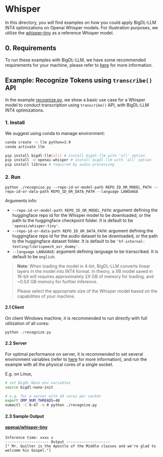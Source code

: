 # Whisper

In this directory, you will find examples on how you could apply BigDL-LLM INT4 optimizations on Openai Whisper models. For illustration purposes, we utilize the [whisper-tiny](https://github.com/openai/whisper/blob/main/model-card.md) as a reference Whisper model.

## 0. Requirements
To run these examples with BigDL-LLM, we have some recommended requirements for your machine, please refer to [here](../README.md#recommended-requirements) for more information.

## Example: Recognize Tokens using `transcribe()` API
In the example [recognize.py](./recognize.py), we show a basic use case for a Whisper model to conduct transcription using `transcribe()` API, with BigDL-LLM INT4 optimizations.
### 1. Install
We suggest using conda to manage environment:
```bash
conda create -n llm python=3.9
conda activate llm

pip install bigdl-llm[all] # install bigdl-llm with 'all' option
pip install -U openai-whisper # install bigdl-llm with 'all' option
pip install librosa # required by audio processing
```

### 2. Run
```
python ./recognize.py --repo-id-or-model-path REPO_ID_OR_MODEL_PATH --repo-id-or-data-path REPO_ID_OR_DATA_PATH --language LANGUAGE
```

Arguments info:
- `--repo-id-or-model-path REPO_ID_OR_MODEL_PATH`: argument defining the huggingface repo id for the Whisper model to be downloaded, or the path to the huggingface checkpoint folder. It is default to be `'openai/whisper-tiny'`.
- `--repo-id-or-data-path REPO_ID_OR_DATA_PATH`: argument defining the huggingface repo id for the audio dataset to be downloaded, or the path to the huggingface dataset folder. It is default to be `'hf-internal-testing/librispeech_asr_dummy'`.
- `--language LANGUAGE`: argument defining language to be transcribed. It is default to be `english`.

> **Note**: When loading the model in 4-bit, BigDL-LLM converts linear layers in the model into INT4 format. In theory, a *X*B model saved in 16-bit will requires approximately 2*X* GB of memory for loading, and ~0.5*X* GB memory for further inference.
>
> Please select the appropriate size of the Whisper model based on the capabilities of your machine.


#### 2.1 Client
On client Windows machine, it is recommended to run directly with full utilization of all cores:
```powershell
python ./recognize.py 
```

#### 2.2 Server
For optimal performance on server, it is recommended to set several environment variables (refer to [here](../README.md#best-known-configuration-on-linux) for more information), and run the example with all the physical cores of a single socket.

E.g. on Linux,
```bash
# set BigDL-Nano env variables
source bigdl-nano-init

# e.g. for a server with 48 cores per socket
export OMP_NUM_THREADS=48
numactl -C 0-47 -m 0 python ./recognize.py
```

#### 2.3 Sample Output
#### [openai/whisper-tiny](https://huggingface.co/openai/whisper-tiny)

```log
Inference time: xxxx s
-------------------- Output --------------------
[" Mr. Quilter is the Apostle of the Middle classes and we're glad to welcome his Gospel."]
```
